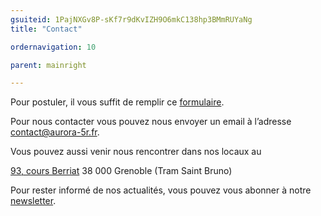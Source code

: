```yaml
---
gsuiteid: 1PajNXGv8P-sKf7r9dKvIZH9O6mkC138hp3BMmRUYaNg
title: "Contact"

ordernavigation: 10

parent: mainright

---
```


Pour postuler, il vous suffit de remplir ce [formulaire](https://www.google.com/url?q=https://forms.gle/bG2fMDdt7kNNmtP48&sa=D&source=editors&ust=1615287069578000&usg=AOvVaw1-IlFDzybRQWCNwncQHaVY).

Pour nous contacter vous pouvez nous envoyer un email à l’adresse [contact@aurora-5r.fr](mailto:contact@aurora-5r.fr).

Vous pouvez aussi venir nous rencontrer dans nos locaux au 

[93, cours Berriat](https://www.google.com/url?q=https://www.google.com/maps/place/AuRorA-5R,%2B93%2BCours%2BBerriat,%2B38000%2BGrenoble/@45.1882748,5.7124913,17z/data%3D!4m2!3m1!1s0x478af5bb0f2895bd:0x67112db291b6a473&sa=D&source=editors&ust=1615287069585000&usg=AOvVaw2JEkNfLGXEhqxr52Zjpti5) 38 000 Grenoble (Tram Saint Bruno)

Pour rester informé de nos actualités, vous pouvez vous abonner à notre [newsletter](https://www.google.com/url?q=https://aurora-5r.fr/newsletter/&sa=D&source=editors&ust=1615287069588000&usg=AOvVaw0PYCGOZB7b_vNl-iyIPeF7).

